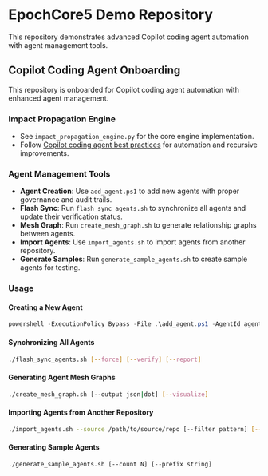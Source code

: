# EpochCore5 Demo Repository

This repository demonstrates advanced Copilot coding agent automation with agent management tools.

## Copilot Coding Agent Onboarding

This repository is onboarded for Copilot coding agent automation with enhanced agent management.

### Impact Propagation Engine

- See `impact_propagation_engine.py` for the core engine implementation.
- Follow [Copilot coding agent best practices](https://gh.io/copilot-coding-agent-tips) for automation and recursive improvements.

### Agent Management Tools

- **Agent Creation**: Use `add_agent.ps1` to add new agents with proper governance and audit trails.
- **Flash Sync**: Run `flash_sync_agents.sh` to synchronize all agents and update their verification status.
- **Mesh Graph**: Run `create_mesh_graph.sh` to generate relationship graphs between agents.
- **Import Agents**: Use `import_agents.sh` to import agents from another repository.
- **Generate Samples**: Run `generate_sample_agents.sh` to create sample agents for testing.

### Usage

#### Creating a New Agent

```powershell
powershell -ExecutionPolicy Bypass -File .\add_agent.ps1 -AgentId agent42 -AgentName "Revenue Amplifier" -Role "Sales Funnel Commander"
```

#### Synchronizing All Agents

```bash
./flash_sync_agents.sh [--force] [--verify] [--report]
```

#### Generating Agent Mesh Graphs

```bash
./create_mesh_graph.sh [--output json|dot] [--visualize]
```

#### Importing Agents from Another Repository

```bash
./import_agents.sh --source /path/to/source/repo [--filter pattern] [--dry-run]
```

#### Generating Sample Agents

```bash
./generate_sample_agents.sh [--count N] [--prefix string]
```
